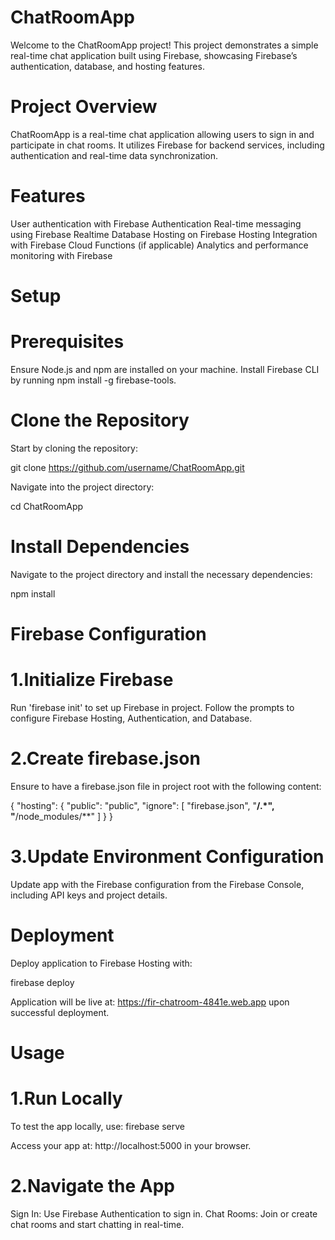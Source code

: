 # ChatRoomApp

Welcome to the ChatRoomApp project! This project demonstrates a simple real-time chat application built using Firebase, showcasing Firebase’s authentication, database, and hosting features.

# Project Overview
ChatRoomApp is a real-time chat application allowing users to sign in and participate in chat rooms. It utilizes Firebase for backend services, including authentication and real-time data synchronization.

# Features
User authentication with Firebase Authentication
Real-time messaging using Firebase Realtime Database
Hosting on Firebase Hosting
Integration with Firebase Cloud Functions (if applicable)
Analytics and performance monitoring with Firebase
# Setup
# Prerequisites
Ensure Node.js and npm are installed on your machine.
Install Firebase CLI by running npm install -g firebase-tools.
# Clone the Repository
Start by cloning the repository:

git clone https://github.com/username/ChatRoomApp.git

Navigate into the project directory:

cd ChatRoomApp

# Install Dependencies
Navigate to the project directory and install the necessary dependencies:

npm install

# Firebase Configuration
# 1.Initialize Firebase

Run 'firebase init' to set up Firebase in project. Follow the prompts to configure Firebase Hosting, Authentication, and Database.

# 2.Create firebase.json

Ensure to have a firebase.json file in project root with the following content:

{
  "hosting": {
    "public": "public",
    "ignore": [
      "firebase.json",
      "**/.*",
      "**/node_modules/**"
    ]
  }
}

# 3.Update Environment Configuration

Update app with the Firebase configuration from the Firebase Console, including API keys and project details.

# Deployment
Deploy application to Firebase Hosting with:

firebase deploy

Application will be live at: https://fir-chatroom-4841e.web.app upon successful deployment.

# Usage
# 1.Run Locally

To test the app locally, use: firebase serve

Access your app at: http://localhost:5000 in your browser.

# 2.Navigate the App

Sign In: Use Firebase Authentication to sign in.
Chat Rooms: Join or create chat rooms and start chatting in real-time.
